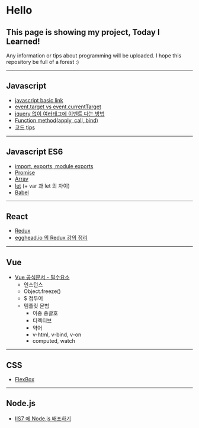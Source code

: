 Hello
=
This page is showing my project, Today I Learned!
-

Any information or tips about programming will be uploaded. I hope this repository be full of a forest :)

------

## Javascript

- [javascript basic link](https://poiemaweb.com/)
- [event.target vs event.currentTarget](https://github.com/SooJungChae/TIL/blob/master/javascript/eventTarget.md)
- [jquery 없이 여러태그에 이벤트 다는 방법](https://github.com/SooJungChae/TIL/blob/master/javascript/addEventHandlerToMultiControls.md)
- [Function method(apply, call, bind)](https://github.com/SooJungChae/TIL/blob/master/javascript/functionMethod.md)
- [코드 tips](https://github.com/SooJungChae/TIL/blob/master/javascript/tips.md)

-------

## Javascript ES6

- [import, exports, module exports](https://github.com/SooJungChae/TIL/blob/master/es6_import.md)
- [Promise](http://programmingsummaries.tistory.com/325)
- [Array](https://github.com/SooJungChae/TIL/blob/master/javascript/es6/array.md)
- [let](https://github.com/SooJungChae/TIL/blob/master/javascript/es6/let.md) (+ var 과 let 의 차이)
- [Babel](https://github.com/SooJungChae/TIL/blob/master/javascript/babel.md)

-------

## React

- [Redux](https://github.com/SooJungChae/TIL/blob/master/javascript/react/redux.md)
- [egghead.io 의 Redux 강의 정리](https://github.com/SooJungChae/TIL/blob/master/javascript/react/redux_egghead.md)

-------

## Vue

- [Vue 공식문서 - 필수요소](https://github.com/SooJungChae/TIL/blob/master/javascript/vue/guide_1.md)
  - 인스턴스
  - Object.freeze()
  - $ 접두어
  - 템플릿 문법
    - 이중 중괄호
    - 디렉티브
    - 약어
    - v-html, v-bind, v-on
    - computed, watch


-------

## CSS

- [FlexBox](https://github.com/SooJungChae/TIL/blob/master/css/flexbox.md)


-------

## Node.js

- [IIS7 에 Node.js 배포하기](https://github.com/SooJungChae/TIL/blob/master/node_iis.md)
